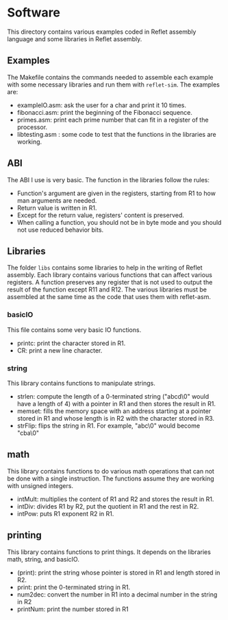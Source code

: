# Software
This directory contains various examples coded in Reflet assembly language and some libraries in Reflet assembly.

## Examples
The Makefile contains the commands needed to assemble each example with some necessary libraries and run them with `reflet-sim`. The examples are:

* exampleIO.asm: ask the user for a char and print it 10 times.
* fibonacci.asm: print the beginning of the Fibonacci sequence.
* primes.asm: print each prime number that can fit in a register of the processor.
* libtesting.asm : some code to test that the functions in the libraries are working.

## ABI
The ABI I use is very basic. The function in the libraries follow the rules:

* Function's argument are given in the registers, starting from R1 to how man arguments are needed.
* Return value is written in R1.
* Except for the return value, registers' content is preserved.
* When calling a function, you should not be in byte mode and you should not use reduced behavior bits.

## Libraries
The folder `libs` contains some libraries to help in the writing of Reflet assembly. Each library contains various functions that can affect various registers. A function preserves any register that is not used to output the result of the function except R11 and R12. The various libraries must be assembled at the same time as the code that uses them with reflet-asm.

### basicIO 
This file contains some very basic IO functions.

* printc: print the character stored in R1.
* CR: print a new line character.

### string
This library contains functions to manipulate strings.

* strlen: compute the length of a 0-terminated string ("abcd\0" would have a length of 4) with a pointer in R1 and then stores the result in R1.
* memset: fills the memory space with an address starting at a pointer stored in R1 and whose length is in R2 with the character stored in R3.
* strFlip: flips the string in R1. For example, "abc\0" would become "cba\0"

## math
This library contains functions to do various math operations that can not be done with a single instruction. The functions assume they are working with unsigned integers.

* intMult: multiplies the content of R1 and R2 and stores the result in R1.
* intDiv: divides R1 by R2, put the quotient in R1 and the rest in R2.
* intPow: puts R1 exponent R2 in R1.

## printing 
This library contains functions to print things. It depends on the libraries math, string, and basicIO.

* (print): print the string whose pointer is stored in R1 and length stored in R2.
* print: print the 0-terminated string in R1.
* num2dec: convert the number in R1 into a decimal number in the string in R2
* printNum: print the number stored in R1

